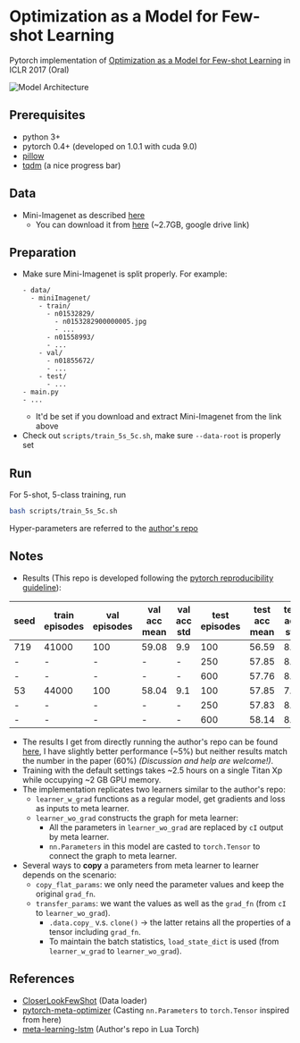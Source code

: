 # Optimization as a Model for Few-shot Learning
Pytorch implementation of [Optimization as a Model for Few-shot Learning](https://openreview.net/forum?id=rJY0-Kcll) in ICLR 2017 (Oral)

![Model Architecture](https://i.imgur.com/lydKeUc.png)

## Prerequisites
- python 3+
- pytorch 0.4+ (developed on 1.0.1 with cuda 9.0)
- [pillow](https://pillow.readthedocs.io/en/stable/installation.html)
- [tqdm](https://tqdm.github.io/) (a nice progress bar)

## Data
- Mini-Imagenet as described [here](https://github.com/twitter/meta-learning-lstm/tree/master/data/miniImagenet)
  - You can download it from [here](https://drive.google.com/file/d/1rV3aj_hgfNTfCakffpPm7Vhpr1in87CR/view?usp=sharing) (~2.7GB, google drive link)

## Preparation
- Make sure Mini-Imagenet is split properly. For example:
  ```
  - data/
    - miniImagenet/
      - train/
        - n01532829/
          - n0153282900000005.jpg
          - ...
        - n01558993/
        - ...
      - val/
        - n01855672/
        - ...
      - test/
        - ...
  - main.py
  - ...
  ```
  - It'd be set if you download and extract Mini-Imagenet from the link above
- Check out `scripts/train_5s_5c.sh`, make sure `--data-root` is properly set

## Run
For 5-shot, 5-class training, run
```bash
bash scripts/train_5s_5c.sh
```
Hyper-parameters are referred to the [author's repo](https://github.com/twitter/meta-learning-lstm)

## Notes
- Results (This repo is developed following the [pytorch reproducibility guideline](https://pytorch.org/docs/stable/notes/randomness.html)):

|seed|train episodes|val episodes|val acc mean|val acc std|test episodes|test acc mean|test acc std|
|-|-|-|-|-|-|-|-|
|719|41000|100|59.08|9.9|100|56.59|8.4|
|  -|    -|  -|    -|  -|250|57.85|8.6|
|  -|    -|  -|    -|  -|600|57.76|8.6|
| 53|44000|100|58.04|9.1|100|57.85|7.7|
|  -|    -|  -|    -|  -|250|57.83|8.3|
|  -|    -|  -|    -|  -|600|58.14|8.5|

- The results I get from directly running the author's repo can be found [here](https://i.imgur.com/rtagm2c.png), I have slightly better performance (~5%) but neither results match the number in the paper (60%) *(Discussion and help are welcome!)*.
- Training with the default settings takes ~2.5 hours on a single Titan Xp while occupying ~2 GB GPU memory.
- The implementation replicates two learners similar to the author's repo:
  - `learner_w_grad` functions as a regular model, get gradients and loss as inputs to meta learner.
  - `learner_wo_grad` constructs the graph for meta learner:
    - All the parameters in `learner_wo_grad` are replaced by `cI` output by meta learner.
    - `nn.Parameters` in this model are casted to `torch.Tensor` to connect the graph to meta learner.
- Several ways to **copy** a parameters from meta learner to learner depends on the scenario:
  - `copy_flat_params`: we only need the parameter values and keep the original `grad_fn`.
  - `transfer_params`: we want the values as well as the `grad_fn` (from `cI` to `learner_wo_grad`).
    - `.data.copy_` v.s. `clone()` -> the latter retains all the properties of a tensor including `grad_fn`.
    - To maintain the batch statistics, `load_state_dict` is used (from `learner_w_grad` to `learner_wo_grad`).

## References
- [CloserLookFewShot](https://github.com/wyharveychen/CloserLookFewShot) (Data loader)
- [pytorch-meta-optimizer](https://github.com/ikostrikov/pytorch-meta-optimizer) (Casting `nn.Parameters` to `torch.Tensor` inspired from here)
- [meta-learning-lstm](https://github.com/twitter/meta-learning-lstm) (Author's repo in Lua Torch)


